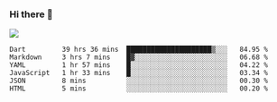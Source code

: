### Hi there 👋

<!--
**guozhigq/guozhigq** is a ✨ _special_ ✨ repository because its `README.md` (this file) appears on your GitHub profile.

Here are some ideas to get you started:

- 🔭 I’m currently working on ...
- 🌱 I’m currently learning ...
- 👯 I’m looking to collaborate on ...
- 🤔 I’m looking for help with ...
- 💬 Ask me about ...
- 📫 How to reach me: ...
- 😄 Pronouns: ...
- ⚡ Fun fact: ...
-->
![](https://github-readme-stats.vercel.app/api?username=guozhigq&show_icons=true)
<!--START_SECTION:waka-->

```text
Dart         39 hrs 36 mins  █████████████████████▒░░░   84.95 %
Markdown     3 hrs 7 mins    █▓░░░░░░░░░░░░░░░░░░░░░░░   06.68 %
YAML         1 hr 57 mins    █░░░░░░░░░░░░░░░░░░░░░░░░   04.22 %
JavaScript   1 hr 33 mins    █░░░░░░░░░░░░░░░░░░░░░░░░   03.34 %
JSON         8 mins          ░░░░░░░░░░░░░░░░░░░░░░░░░   00.30 %
HTML         5 mins          ░░░░░░░░░░░░░░░░░░░░░░░░░   00.20 %
```

<!--END_SECTION:waka-->

